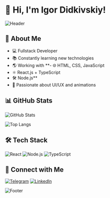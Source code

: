# 👋 Hi, I'm Igor Didkivskiy!

![Header](https://capsule-render.vercel.app/api?type=waving&color=gradient&height=200&section=header&text=Welcome!&fontSize=35&fontAlignY=40)

## 🚀 About Me

- 💻 Fullstack Developer
- 📚 Constantly learning new technologies
- 🌎 Working with **- 🌐 HTML, CSS, JavaScript
- ⚛️ React.js + TypeScript
- 🛠️ Node.js**
- 🎨 Passionate about UI/UX and animations

## 📊 GitHub Stats

![GitHub Stats](https://github-readme-stats.vercel.app/api?username=IgorDidkivskiy&show_icons=true&theme=radical)

![Top Langs](https://github-readme-stats.vercel.app/api/top-langs/?username=IgorDidkivskiy&layout=compact&theme=radical)

## 🛠️ Tech Stack

![React](https://img.shields.io/badge/React-20232A?style=for-the-badge&logo=react&logoColor=61DAFB)
![Node.js](https://img.shields.io/badge/Node.js-43853D?style=for-the-badge&logo=node.js&logoColor=white)
![TypeScript](https://img.shields.io/badge/TypeScript-007ACC?style=for-the-badge&logo=typescript&logoColor=white)

## 🔗 Connect with Me

[![Telegram](https://img.shields.io/badge/Telegram-26A5E4?style=for-the-badge&logo=telegram&logoColor=white)](https://t.me/YOUR_TELEGRAM)
[![LinkedIn](https://img.shields.io/badge/LinkedIn-0A66C2?style=for-the-badge&logo=linkedin&logoColor=white)]([https://linkedin.com/in/YOUR_LINKEDIN](https://www.linkedin.com/in/ihor-didkivskiy-45630b354/))

![Footer](https://capsule-render.vercel.app/api?section=footer&type=waving&color=gradient)

